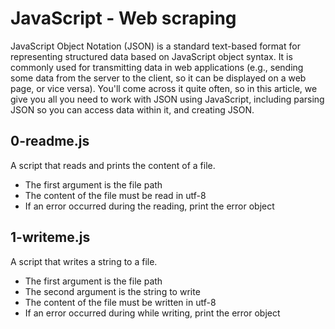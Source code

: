 # JavaScript - Web scraping
JavaScript Object Notation (JSON) is a standard text-based format for representing structured data based on JavaScript object syntax. It is commonly used for transmitting data in web applications (e.g., sending some data from the server to the client, so it can be displayed on a web page, or vice versa). You'll come across it quite often, so in this article, we give you all you need to work with JSON using JavaScript, including parsing JSON so you can access data within it, and creating JSON.
## 0-readme.js 
A script that reads and prints the content of a file.
* The first argument is the file path
* The content of the file must be read in utf-8
* If an error occurred during the reading, print the error object
## 1-writeme.js
A script that writes a string to a file.

* The first argument is the file path
* The second argument is the string to write
* The content of the file must be written in utf-8
* If an error occurred during while writing, print the error object
